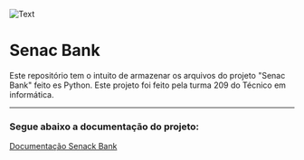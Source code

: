 ![Text](https://cdn.discordapp.com/attachments/1053787928301674569/1127046264945655929/senac-icon.png)
<!--<img align="top" heigth="100em" width="100em" src="https://cdn.discordapp.com/attachments/1053787928301674569/1127046264945655929/senac-icon.png">-->

# Senac Bank
Este repositório tem o intuito de armazenar os arquivos do projeto "Senac Bank" feito es Python. Este projeto foi feito pela turma 209 do Técnico em informática.

---

### Segue abaixo a documentação do projeto:

[Documentação Senack Bank](https://github.com/guiviniciuss/senac-bank/blob/main/projeto_senac_bank.pdf)
